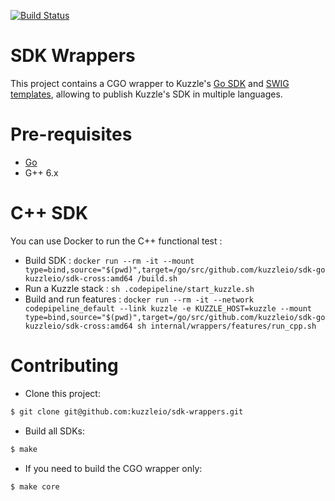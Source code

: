 [![Build Status](https://travis-ci.org/kuzzleio/sdk-go.svg?branch=master)](https://travis-ci.org/kuzzleio/sdk-go)

# SDK Wrappers

This project contains a CGO wrapper to Kuzzle's [Go SDK](https://github.com/kuzzleio/sdk-go) and [SWIG templates](http://www.swig.org/), allowing to publish Kuzzle's SDK in multiple languages.

# Pre-requisites

* [Go](https://golang.org/doc/install)
* G++ 6.x

# C++ SDK

You can use Docker to run the C++ functional test :
 - Build SDK : `docker run --rm -it --mount type=bind,source="$(pwd)",target=/go/src/github.com/kuzzleio/sdk-go kuzzleio/sdk-cross:amd64 /build.sh`
 - Run a Kuzzle stack : `sh .codepipeline/start_kuzzle.sh`
 - Build and run features : `docker run --rm -it --network codepipeline_default --link kuzzle -e KUZZLE_HOST=kuzzle --mount type=bind,source="$(pwd)",target=/go/src/github.com/kuzzleio/sdk-go  kuzzleio/sdk-cross:amd64 sh internal/wrappers/features/run_cpp.sh
`

# Contributing

* Clone this project:

```sh
$ git clone git@github.com:kuzzleio/sdk-wrappers.git
```

* Build all SDKs:

```sh
$ make
```

* If you need to build the CGO wrapper only:

```sh
$ make core
```
